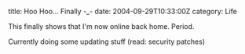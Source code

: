 title: Hoo Hoo… Finally -\_-
date: 2004-09-29T10:33:00Z
category: Life

This finally shows that I'm now online back home. Period.

Currently doing some updating stuff (read: security patches)

